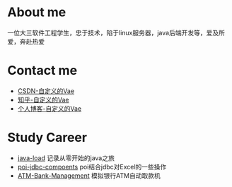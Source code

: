 # About me

一位大三软件工程学生，忠于技术，陷于linux服务器，java后端开发等，爱及所爱，奔赴热爱

# Contact me

* [CSDN-自定义的Vae](https://blog.csdn.net/qq_46350148?spm=1001.2100.3001.5113)
* [知乎-自定义的Vae](https://www.zhihu.com/people/mo-0118/posts)
* [个人博客-自定义的Vae](https://hs-vae.com/)

# Study Career

* [java-load](https://github.com/hs-vae/java-load)  记录从零开始的java之旅
* [poi-jdbc-compoents](https://github.com/hs-vae/poi-jdbc-compoents)  poi结合jdbc对Excel的一些操作
* [ATM-Bank-Management](https://github.com/hs-vae/ATM-Bank-Management) 模拟银行ATM自动取款机
